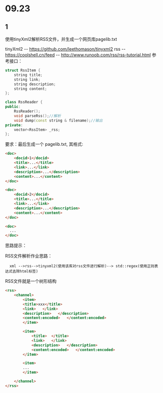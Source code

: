 # 09.23

## 1

使用tinyXml2解析RSS文件，并生成一个网页库pagelib.txt

tinyXml2 -- https://github.com/leethomason/tinyxml2
rss      -- https://coolshell.cn/feed
         -- http://www.runoob.com/rss/rss-tutorial.html
参考接口：

```c++
struct RssItem {
    string title;
    string link;
    string description;
    string content;
};

class RssReader {
public:
    RssReader();
    void parseRss();//解析
    void dump(const string & filename);//输出
private:
    vector<RssItem> _rss;
};   
```

要求：最后生成一个 pagelib.txt, 其格式:

```html
<doc>
    <docid>1</docid>
    <title>...</title>
    <link>...</link>
    <description>...</description>
    <content>...</content>
</doc>

<doc>
    <docid>2</docid>
    <title>...</title>
    <link>...</link>
    <description>...</description>
    <content>...</content>
</doc>

<doc>
  ...
</doc>
```

思路提示：

RSS文件解析作业思路：

      xml -->rss-->tinyxml2(使用该库对rss文件进行解析)--> std::regex(使用正则表达式去除html标签)

RSS文件就是一个树形结构

```html
<rss>
    <channel>
        <item>
        <title>xxx</title>
        <link>   </link>
        <description>   </description>
        <content:encoded>   </content:encoded>
        </item>

        <item>
            <title>  </title>
            <link>   </link>
            <description>   </description>
            <content:encoded>   </content:encoded>
        </item>

        <item>
        ...
        </item>

    </channel>
</rss>
```
